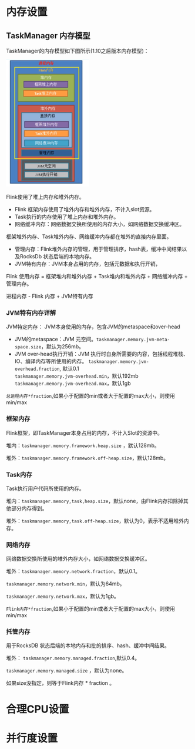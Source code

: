 # 内存设置

## TaskManager 内存模型

TaskManager的内存模型如下图所示(1.10之后版本内存模型)：

![pic](./taskManager001.png)

Flink使用了堆上内存和堆外内存。

- Flink 框架内存使用了堆外内存和堆外内存，不计入slot资源。
- Task执行的内存使用了堆上内存和堆外内存。
- 网络缓冲内存：网络数据交换所使用的内存大小，如网络数据交换缓冲区。

框架堆外内存、Task堆外内存、网络缓冲内存都在堆外的直接内存里面。

- 管理内存：Flink堆外内存的管理，用于管理排序，hash表，缓冲中间结果以及RocksDb 状态后端的本地内存。
- JVM特有内存：JVM本身占用的内存，包括元数据和执行开销，


Flink 使用内存 = 框架堆内和堆外内存 + Task堆内和堆外内存 + 网络缓冲内存 + 管理内存。

进程内存 - Flink 内存 + JVM特有内存


### JVM特有内存详解

JVM特定内存： JVM本身使用的内存，包含JVM的metaspace和over-head

- JVM的metaspace：JVM 元空间。`taskmanager.memory.jvm-meta-space.size`，默认为256mb。
- JVM over-head执行开销：JVM 执行时自身所需要的内容，包括线程堆栈、IO、编译内存等所使用的内存。
  `taskmanager.memory.jvm-overhead.fraction`, 默认0.1 <br>
  `taskmanager.memory.jvm-overhead.min`，默认192mb <br>
  `taskmanager.memory.jvm-overhead.max`，默认1gb  <br>

` 总进程内存*fraction `,如果小于配置的min或者大于配置的max大小，则使用min/max 


### 框架内存
Flink框架，即TaskManager本身占用的内存，不计入Slot的资源中。

堆内：`taskmanager.memory.framework.heap.size` ，默认128mb。

堆外：`taskmanager.memory.framework.off-heap.size`，默认128mb。


### Task内存
Task执行用户代码所使用的内存。

堆内：`taskmanager.memory,task,heap.size`，默认none，由Flink内存扣除掉其他部分内存得到。

堆外：`taskmanager.memory,task.off-heap.size`，默认为0，表示不适用堆外内存。


### 网络内存
网络数据交换所使用的堆外内存大小，如网络数据交换缓冲区。

堆外：`taskmanager.memory.network.fraction`，默认0.1。

`taskmanager.memory.network.min`，默认为64mb。

`taskmanager.memory.network.max`，默认为1gb。

` Flink内存*fraction `,如果小于配置的min或者大于配置的max大小，则使用min/max

### 托管内存

用于RocksDB 状态后端的本地内存和批的排序、hash、缓冲中间结果。

堆外：
`taskmanager.memory.managed.fraction`,默认0.4。

`taskmanager.memory.managed.size` ，默认为none。

如果size没指定，则等于Flink内存 * fraction 。



# 合理CPU设置


# 并行度设置


